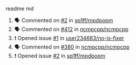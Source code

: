 readme md


<!--START_SECTION:activity--> 
1. 🗣 Commented on [#2](https://github.com/sp1ff/mpdpopm/issues/2) in [sp1ff/mpdpopm](https://github.com/sp1ff/mpdpopm)
2. 🗣 Commented on [#412](https://github.com/ncmpcpp/ncmpcpp/issues/412) in [ncmpcpp/ncmpcpp](https://github.com/ncmpcpp/ncmpcpp)
3. ❗️ Opened issue [#1](https://github.com/user234683/no-js-fixer/issues/1) in [user234683/no-js-fixer](https://github.com/user234683/no-js-fixer)
4. 🗣 Commented on [#380](https://github.com/ncmpcpp/ncmpcpp/issues/380) in [ncmpcpp/ncmpcpp](https://github.com/ncmpcpp/ncmpcpp)
5. ❗️ Opened issue [#2](https://github.com/sp1ff/mpdpopm/issues/2) in [sp1ff/mpdpopm](https://github.com/sp1ff/mpdpopm)
<!--END_SECTION:activity-->
